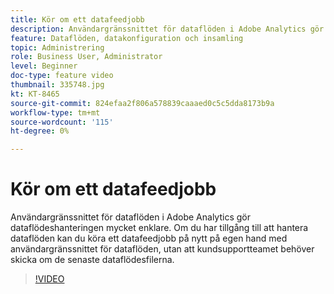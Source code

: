 ```yaml
---
title: Kör om ett datafeedjobb
description: Användargränssnittet för dataflöden i Adobe Analytics gör dataflödeshanteringen mycket enklare. Om du har tillgång till att hantera dataflöden kan du köra ett datafeedjobb på nytt på egen hand med användargränssnittet för dataflöden, utan att kundsupportteamet behöver skicka om de senaste dataflödesfilerna.
feature: Dataflöden, datakonfiguration och insamling
topic: Administrering
role: Business User, Administrator
level: Beginner
doc-type: feature video
thumbnail: 335748.jpg
kt: KT-8465
source-git-commit: 824efaa2f806a578839caaaed0c5c5dda8173b9a
workflow-type: tm+mt
source-wordcount: '115'
ht-degree: 0%

---
```



# Kör om ett datafeedjobb

Användargränssnittet för dataflöden i Adobe Analytics gör dataflödeshanteringen mycket enklare. Om du har tillgång till att hantera dataflöden kan du köra ett datafeedjobb på nytt på egen hand med användargränssnittet för dataflöden, utan att kundsupportteamet behöver skicka om de senaste dataflödesfilerna.


>[!VIDEO](https://video.tv.adobe.com/v/335748/?quality=12&learn=on)
